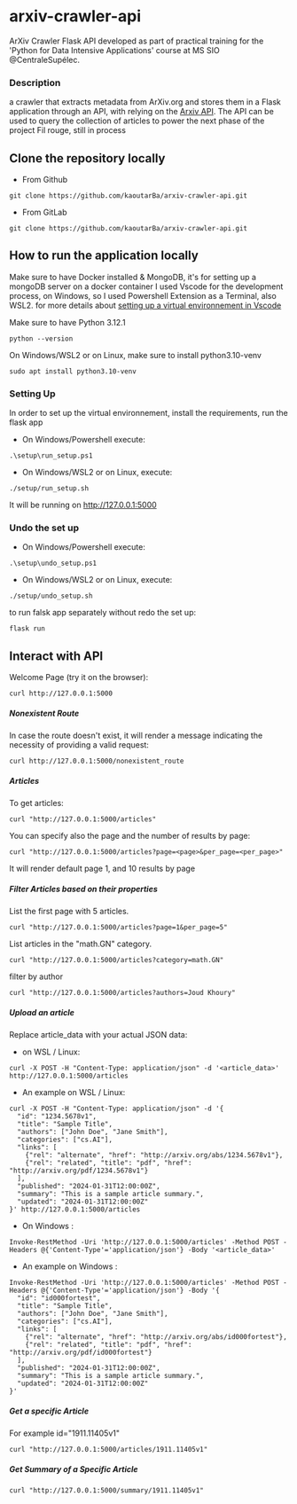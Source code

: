 # arxiv-crawler-api
ArXiv Crawler Flask API developed as part of practical training for the 'Python for Data Intensive Applications' course at MS SIO @CentraleSupélec.
### Description
a crawler that extracts metadata from ArXiv.org and stores them in a Flask application through an API, with relying on the [Arxiv API](https://info.arxiv.org/help/api/index.html).
The API can be used to query the collection of articles to power the next phase of the project Fil rouge, still in process

## Clone the repository locally
- From Github
```
git clone https://github.com/kaoutarBa/arxiv-crawler-api.git
```
- From GitLab
```
git clone https://github.com/kaoutarBa/arxiv-crawler-api.git
```

## How to run the application locally
Make sure to have Docker installed & MongoDB, it's for setting up a mongoDB server on a docker container
I used Vscode for the development process, on Windows, so I used Powershell Extension as a Terminal, also WSL2.
for more details about [setting up a virtual environnement in Vscode](https://medium.com/@dipan.saha/managing-git-repositories-with-vscode-setting-up-a-virtual-environment-62980b9e8106)

Make sure to have Python 3.12.1
```
python --version
```

On Windows/WSL2 or on Linux, make sure to install python3.10-venv
```
sudo apt install python3.10-venv
```
### Setting Up
In order to set up the virtual environnement, install the requirements, run the flask app
- On Windows/Powershell execute: 
```
.\setup\run_setup.ps1
```
- On Windows/WSL2 or on Linux, execute:
```
./setup/run_setup.sh
```
It will be running on http://127.0.0.1:5000

### Undo the set up
- On Windows/Powershell execute: 
```
.\setup\undo_setup.ps1
```
- On Windows/WSL2 or on Linux, execute:
```
./setup/undo_setup.sh
```
to run falsk app separately without redo the set up:
```
flask run
```

## Interact with API

Welcome Page (try it on the browser):
```
curl http://127.0.0.1:5000
```

##### Nonexistent Route
In case the route doesn't exist, it will render a message indicating the necessity of providing a valid request:
```
curl http://127.0.0.1:5000/nonexistent_route
```
##### Articles
To get articles:

```
curl "http://127.0.0.1:5000/articles"
```
You can specify also the page and the number of results by page:

```
curl "http://127.0.0.1:5000/articles?page=<page>&per_page=<per_page>"
```
It will render default page 1, and 10 results by page

##### Filter Articles based on their properties
List the first page with 5 articles.
```
curl "http://127.0.0.1:5000/articles?page=1&per_page=5"
```
List articles in the "math.GN" category.
```
curl "http://127.0.0.1:5000/articles?category=math.GN"
```
filter by author
```
curl "http://127.0.0.1:5000/articles?authors=Joud Khoury"
```
##### Upload an article 
Replace article_data with your actual JSON data:
- on WSL / Linux:
```
curl -X POST -H "Content-Type: application/json" -d '<article_data>' http://127.0.0.1:5000/articles
```
- An example on WSL / Linux:
```
curl -X POST -H "Content-Type: application/json" -d '{
  "id": "1234.5678v1",
  "title": "Sample Title",
  "authors": ["John Doe", "Jane Smith"],
  "categories": ["cs.AI"],
  "links": [
    {"rel": "alternate", "href": "http://arxiv.org/abs/1234.5678v1"},
    {"rel": "related", "title": "pdf", "href": "http://arxiv.org/pdf/1234.5678v1"}
  ],
  "published": "2024-01-31T12:00:00Z",
  "summary": "This is a sample article summary.",
  "updated": "2024-01-31T12:00:00Z"
}' http://127.0.0.1:5000/articles

```
- On Windows : 
```
Invoke-RestMethod -Uri 'http://127.0.0.1:5000/articles' -Method POST -Headers @{'Content-Type'='application/json'} -Body '<article_data>'

```
- An example on Windows :
```
Invoke-RestMethod -Uri 'http://127.0.0.1:5000/articles' -Method POST -Headers @{'Content-Type'='application/json'} -Body '{
  "id": "id000fortest",
  "title": "Sample Title",
  "authors": ["John Doe", "Jane Smith"],
  "categories": ["cs.AI"],
  "links": [
    {"rel": "alternate", "href": "http://arxiv.org/abs/id000fortest"},
    {"rel": "related", "title": "pdf", "href": "http://arxiv.org/pdf/id000fortest"}
  ],
  "published": "2024-01-31T12:00:00Z",
  "summary": "This is a sample article summary.",
  "updated": "2024-01-31T12:00:00Z"
}'
```


##### Get a specific Article
For example id="1911.11405v1"
```
curl "http://127.0.0.1:5000/articles/1911.11405v1"
```
##### Get Summary of a Specific Article
```
curl "http://127.0.0.1:5000/summary/1911.11405v1"
```
